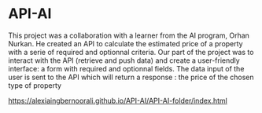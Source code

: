 # API-AI


This project was a collaboration with a learner from the AI program, Orhan Nurkan. He created an API to calculate the estimated price of a property with a serie of required and optionnal criteria. 
Our part of the project was to interact with the API (retrieve and push data) and create a user-friendly interface: a form with required and optionnal fields. The data input of the user is sent to the API which will return a response : the price of the chosen type of property


https://alexiaingbernoorali.github.io/API-AI/API-AI-folder/index.html
